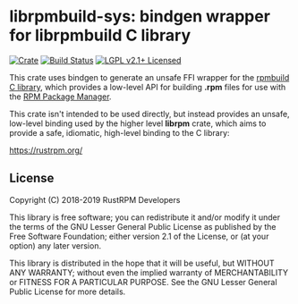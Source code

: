 # librpmbuild-sys: bindgen wrapper for librpmbuild C library

[![Crate][crate-image]][crate-link]
[![Build Status][build-image]][build-link]
[![LGPL v2.1+ Licensed][license-image]][license-link]

This crate uses bindgen to generate an unsafe FFI wrapper for the
[rpmbuild C library], which provides a low-level API for building **.rpm**
files for use with the [RPM Package Manager].

This crate isn't intended to be used directly, but instead provides an unsafe,
low-level binding used by the higher level **librpm** crate, which aims to
provide a safe, idiomatic, high-level binding to the C library:

https://rustrpm.org/

## License

Copyright (C) 2018-2019 RustRPM Developers

This library is free software; you can redistribute it and/or modify it under
the terms of the GNU Lesser General Public License as published by the Free
Software Foundation; either version 2.1 of the License, or (at your option) any
later version.

This library is distributed in the hope that it will be useful, but WITHOUT ANY
WARRANTY; without even the implied warranty of MERCHANTABILITY or FITNESS FOR A
PARTICULAR PURPOSE. See the GNU Lesser General Public License for more details.

[//]: # (badges)

[crate-image]: https://img.shields.io/crates/v/librpmbuild-sys.svg
[crate-link]: https://crates.io/crates/librpmbuild-sys
[build-image]: https://travis-ci.org/rpm-software-management/librpm.rs.svg?branch=master
[build-link]: https://travis-ci.org/rpm-software-management/librpm.rs/
[license-image]: https://img.shields.io/badge/license-LGPLv2.1+-blue.svg
[license-link]: https://github.com/iqlusion-io/crates/blob/master/LICENSE

[//]: # (general links)

[rpmbuild C library]: http://ftp.rpm.org/api/4.14.0/group__rpmbuild.html
[RPM Package Manager]: http://rpm.org/
